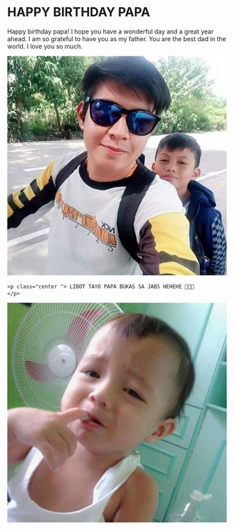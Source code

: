 <!DOCTYPE html>
<html>

<head>
  <meta charset="utf-8">
  <meta name="viewport" content="width=device-width">
  <link href="style.css" rel="stylesheet" type="text/css" />
</head>

<body>

<h1> HAPPY BIRTHDAY PAPA</h1>

  <p class="center "> Happy birthday papa! I hope you have a wonderful day and a great year ahead. I am so grateful to have you as my father. You are the best dad in the world. I love you so much.
  </p>

  <img src="FB_IMG_1721749336262.jpg">

    <p class="center "> LIBOT TAYO PAPA BUKAS SA JABS HEHEHE 🫰🏻💗
    </p>

  <img src="IMG_20240723_234702.jpg">

</body>

</html>
